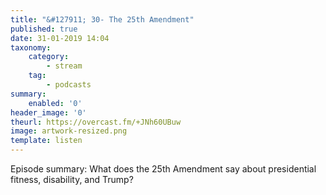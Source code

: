 ```yaml
---
title: "&#127911; 30- The 25th Amendment"
published: true
date: 31-01-2019 14:04
taxonomy:
    category:
        - stream
    tag:
        - podcasts
summary:
    enabled: '0'
header_image: '0'
theurl: https://overcast.fm/+JNh60UBuw
image: artwork-resized.png
template: listen
---
```

 
Episode summary: What does the 25th Amendment say about presidential fitness, disability, and Trump?
